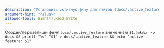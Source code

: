 ```yaml
---
description: "Установить активную фичу для гейтов (docs/.active_feature)"
argument-hint: "<slug>"
allowed-tools: Bash(*),Read,Write
---
```

Создай/перезапиши файл `docs/.active_feature` значением `$1`:
!`mkdir -p docs && printf "%s" "$1" > docs/.active_feature && echo "active feature: $1"`

